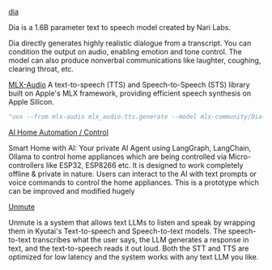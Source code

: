 [dia](https://github.com/nari-labs/dia)

Dia is a 1.6B parameter text to speech model created by Nari Labs.

Dia directly generates highly realistic dialogue from a transcript. You can condition the output on audio, enabling emotion and tone control. The model can also produce nonverbal communications like laughter, coughing, clearing throat, etc.

[MLX-Audio](https://github.com/Blaizzy/mlx-audio)
A text-to-speech (TTS) and Speech-to-Speech (STS) library built on Apple's MLX framework, providing efficient speech synthesis on Apple Silicon.

```py
"uvx --from mlx-audio mlx_audio.tts.generate --model mlx-community/Dia-1.6B-6bit --text "[S1] Dia can now run on your Mac thanks to MLX. [S2] You get full control over scripts and voices. [S1] Wow. Amazing. (laughs)""
```

[AI Home Automation / Control](https://github.com/daslearning-org/AI-Home-Automation)

Smart Home with AI: Your private AI Agent using LangGraph, LangChain, Ollama to control home appliances which are being controlled via Micro-controllers like ESP32, ESP8266 etc. It is designed to work completely offline & private in nature. Users can interact to the AI with text prompts or voice commands to control the home appliances. This is a prototype which can be improved and modified hugely


[Unmute](https://github.com/kyutai-labs/unmute)

Unmute is a system that allows text LLMs to listen and speak by wrapping them in Kyutai's Text-to-speech and Speech-to-text models. The speech-to-text transcribes what the user says, the LLM generates a response in text, and the text-to-speech reads it out loud. Both the STT and TTS are optimized for low latency and the system works with any text LLM you like.

